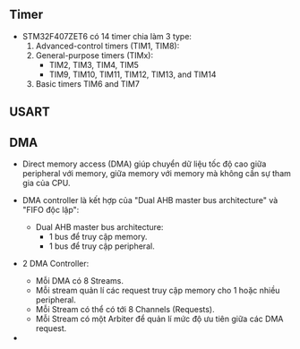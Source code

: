 
## Timer

- STM32F407ZET6 có 14 timer chia làm 3 type:
	1. Advanced-control timers (TIM1, TIM8):
	2. General-purpose timers (TIMx):
		- TIM2, TIM3, TIM4, TIM5
		- TIM9, TIM10, TIM11, TIM12, TIM13, and TIM14
	3. Basic timers TIM6 and TIM7

## USART

## DMA
- Direct memory access (DMA) giúp chuyển dữ liệu tốc độ cao giữa peripheral với memory, giữa memory với memory mà không cần sự tham gia của CPU.

- DMA controller là kết hợp của "Dual AHB master bus architecture" và "FIFO độc lập":
	- Dual AHB master bus architecture:
		- 1 bus để truy cập memory.
		- 1 bus để truy cập peripheral.

- 2 DMA Controller:
	- Mỗi DMA có 8 Streams.
	- Mỗi stream quản lí các request truy cập memory cho 1 hoặc nhiều peripheral.
	- Mỗi Stream có thể có tới 8 Channels (Requests).
	- Mỗi Stream có một Arbiter để quản lí mức độ ưu tiên giữa các DMA request.

- 



